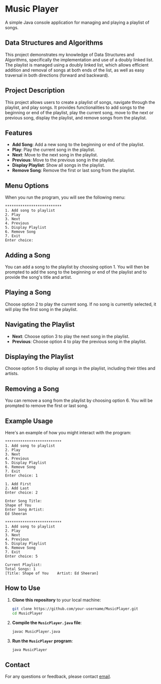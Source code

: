 # Music Player

A simple Java console application for managing and playing a playlist of songs.

## Data Structures and Algorithms

This project demonstrates my knowledge of Data Structures and Algorithms, specifically the implementation and use of a doubly linked list. The playlist is managed using a doubly linked list, which allows efficient addition and removal of songs at both ends of the list, as well as easy traversal in both directions (forward and backward).


## Project Description

This project allows users to create a playlist of songs, navigate through the playlist, and play songs. It provides functionalities to add songs to the beginning or end of the playlist, play the current song, move to the next or previous song, display the playlist, and remove songs from the playlist.

## Features

- **Add Song**: Add a new song to the beginning or end of the playlist.
- **Play**: Play the current song in the playlist.
- **Next**: Move to the next song in the playlist.
- **Previous**: Move to the previous song in the playlist.
- **Display Playlist**: Show all songs in the playlist.
- **Remove Song**: Remove the first or last song from the playlist.

## Menu Options

When you run the program, you will see the following menu:

```
**************************
1. Add song to playlist
2. Play
3. Next
4. Previous
5. Display Playlist
6. Remove Song
7. Exit
Enter choice: 
```

## Adding a Song

You can add a song to the playlist by choosing option 1. You will then be prompted to add the song to the beginning or end of the playlist and to provide the song's title and artist.

## Playing a Song

Choose option 2 to play the current song. If no song is currently selected, it will play the first song in the playlist.

## Navigating the Playlist

- **Next**: Choose option 3 to play the next song in the playlist.
- **Previous**: Choose option 4 to play the previous song in the playlist.

## Displaying the Playlist

Choose option 5 to display all songs in the playlist, including their titles and artists.

## Removing a Song

You can remove a song from the playlist by choosing option 6. You will be prompted to remove the first or last song.

## Example Usage

Here's an example of how you might interact with the program:

```
**************************
1. Add song to playlist
2. Play
3. Next
4. Previous
5. Display Playlist
6. Remove Song
7. Exit
Enter choice: 1

1. Add First
2. Add Last
Enter choice: 2

Enter Song Title: 
Shape of You
Enter Song Artist: 
Ed Sheeran

**************************
1. Add song to playlist
2. Play
3. Next
4. Previous
5. Display Playlist
6. Remove Song
7. Exit
Enter choice: 5

Current Playlist:
Total Songs: 1
[Title: Shape of You	Artist: Ed Sheeran]
```

## How to Use

1. **Clone this repository** to your local machine:
   ```sh
   git clone https://github.com/your-username/MusicPlayer.git
   cd MusicPlayer
   ```

2. **Compile the `MusicPlayer.java` file**:
   ```sh
   javac MusicPlayer.java
   ```

3. **Run the `MusicPlayer` program**:
   ```sh
   java MusicPlayer
   ```

## Contact

For any questions or feedback, please contact [email](mailto:ratneshkshirsagar1253@gmail.com).
```
